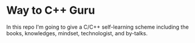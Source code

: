 # Way to C++ Guru 
In this repo I'm going to give a C/C++ self-learning scheme including the books, knowledges, mindset, technologist, and by-talks.
